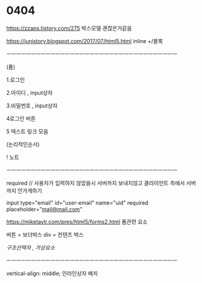 # 0404
<https://zzaps.tistory.com/275> 박스모델 괜찮은거같음

<https://junistory.blogspot.com/2017/07/html5.html> inline +/블록

ㅡㅡㅡㅡㅡㅡㅡㅡㅡㅡㅡㅡㅡㅡㅡㅡㅡㅡㅡㅡㅡㅡㅡㅡㅡㅡㅡㅡㅡㅡㅡㅡㅡㅡㅡ

(폼)

1.로그인

2.아이디 , input상자

3.비밀번호 , input상자

4로그인 버튼

5 텍스트 링크 모음

(논리적인순서)

! 노트

ㅡㅡㅡㅡㅡㅡㅡㅡㅡㅡㅡㅡㅡㅡㅡㅡㅡㅡㅡㅡㅡㅡㅡㅡㅡㅡㅡㅡㅡㅡㅡㅡㅡㅡㅡ

required // 사용자가 입력하지 않았을시 서버까지 보내지않고 클라이언트 측에서 서버까지 안가게하기

input type="email" id="user-email" name="uid" required placeholder="mail@mail.com"

https://miketaylr.com/pres/html5/forms2.html 폼관련 요소

버튼 = 보더박스 div = 컨텐츠 박스

*구조선택자* , *가상요소*

ㅡㅡㅡㅡㅡㅡㅡㅡㅡㅡㅡㅡㅡㅡㅡㅡㅡㅡㅡㅡㅡㅡㅡㅡㅡㅡㅡㅡㅡㅡㅡㅡㅡㅡㅡ

vertical-align: middle; 인라인상자 배치

